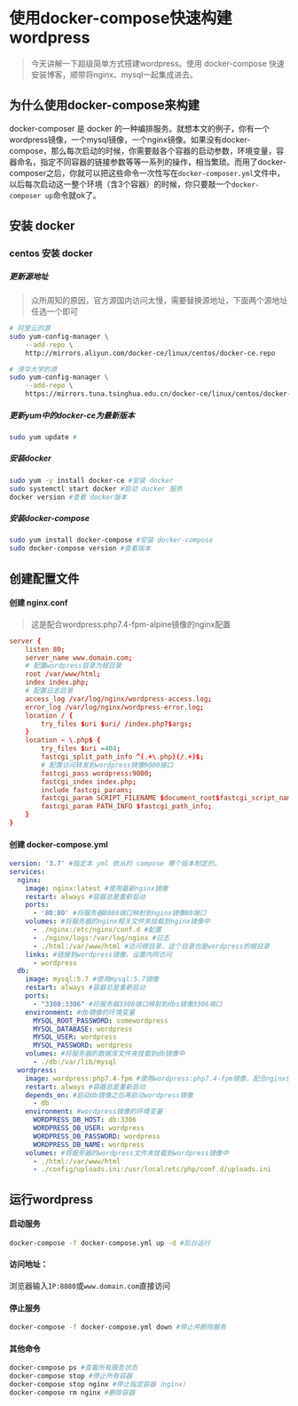 # 使用docker-compose快速构建wordpress

> 今天讲解一下超级简单方式搭建wordpress。使用 docker-compose 快速安装博客，顺带将nginx、mysql一起集成进去。

## 为什么使用docker-compose来构建

docker-composer 是 docker 的一种编排服务。就想本文的例子，你有一个wordpress镜像，一个mysql镜像，一个nginx镜像。如果没有docker-compose，那么每次启动的时候，你需要敲各个容器的启动参数，环境变量，容器命名，指定不同容器的链接参数等等一系列的操作，相当繁琐。而用了docker-composer之后，你就可以把这些命令一次性写在`docker-composer.yml`文件中，以后每次启动这一整个环境（含3个容器）的时候，你只要敲一个`docker-composer up`命令就ok了。

## 安装 docker

### centos 安装 docker

##### 更新源地址
> 众所周知的原因，官方源国内访问太慢，需要替换源地址，下面两个源地址任选一个即可
```bash
# 阿里云的源
sudo yum-config-manager \
    --add-repo \
    http://mirrors.aliyun.com/docker-ce/linux/centos/docker-ce.repo
```
```bash
# 清华大学的源
sudo yum-config-manager \
    --add-repo \
    https://mirrors.tuna.tsinghua.edu.cn/docker-ce/linux/centos/docker-ce.repo
```
##### 更新yum中的docker-ce为最新版本
```bash
sudo yum update #
```
##### 安装docker

```bash
sudo yum -y install docker-ce #安装 docker
sudo systemctl start docker #启动 docker 服务
docker version #查看 docker版本
```

##### 安装docker-compose

```bash
sudo yum install docker-compose #安装 docker-compose
sudo docker-compose version #查看版本
```
## 创建配置文件
#### 创建 nginx.conf
> 这是配合wordpress:php7.4-fpm-alpine镜像的nginx配置
```conf
server {
    listen 80;
    server_name www.domain.com;
    # 配置wordpress目录为根目录
    root /var/www/html;
    index index.php;
    # 配置日志目录
    access_log /var/log/nginx/wordpress-access.log;
    error_log /var/log/nginx/wordpress-error.log;
    location / {
        try_files $uri $uri/ /index.php?$args;
    }
    location ~ \.php$ {
        try_files $uri =404;
        fastcgi_split_path_info ^(.+\.php)(/.+)$;
        # 配置访问转发到wordpress镜像9000接口
        fastcgi_pass wordpress:9000;
        fastcgi_index index.php;
        include fastcgi_params;
        fastcgi_param SCRIPT_FILENAME $document_root$fastcgi_script_name;
        fastcgi_param PATH_INFO $fastcgi_path_info;
    }
}
```

#### 创建 docker-compose.yml
```yml
version: '3.7' #指定本 yml 依从的 compose 哪个版本制定的。
services:
  nginx:
    image: nginx:latest #使用最新nginx镜像
    restart: always #容器总是重新启动
    ports:
      - '80:80' #将服务器8080端口映射到nginx镜像80端口
    volumes: #将服务器的nginx相关文件夹挂载到nginx镜像中
      - ./nginx:/etc/nginx/conf.d #配置
      - ./nginx/logs:/var/log/nginx #日志
      - ./html:/var/www/html #访问根目录，这个目录也是wordpress的根目录
    links: #链接到wordpress镜像，设置内网访问
      - wordpress
  db:
    image: mysql:5.7 #使用mysql:5.7镜像
    restart: always #容器总是重新启动
    ports:
      - "3308:3306" #将服务器3308端口映射到dbs镜像3306端口
    environment: #db镜像的环境变量
      MYSQL_ROOT_PASSWORD: somewordpress
      MYSQL_DATABASE: wordpress
      MYSQL_USER: wordpress
      MYSQL_PASSWORD: wordpress
    volumes: #将服务器的数据库文件夹挂载到db镜像中
      - ./db:/var/lib/mysql
  wordpress:
    image: wordpress:php7.4-fpm #使用wordpress:php7.4-fpm镜像，配合nginx使用
    restart: always #容器总是重新启动
    depends_on: #启动db镜像之后再启动wordpress镜像
      - db
    environment: #wordpress镜像的环境变量
      WORDPRESS_DB_HOST: db:3306
      WORDPRESS_DB_USER: wordpress
      WORDPRESS_DB_PASSWORD: wordpress
      WORDPRESS_DB_NAME: wordpress
    volumes: #将服务器的wordpress文件夹挂载到wordpress镜像中
      - ./html:/var/www/html
      - ./config/uploads.ini:/usr/local/etc/php/conf.d/uploads.ini
```

## 运行wordpress

#### 启动服务
```bash
docker-compose -f docker-compose.yml up -d #后台运行
```

#### 访问地址：
浏览器输入`IP:8080`或`www.domain.com`直接访问

#### 停止服务
```bash
docker-compose -f docker-compose.yml down #停止并删除服务
```

#### 其他命令
```bash
docker-compose ps #查看所有服务状态
docker-compose stop #停止所有容器
docker-compose stop nginx #停止指定容器（nginx）
docker-compose rm nginx #删除容器
```
